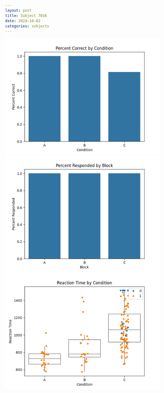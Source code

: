 ```yaml
---
layout: post
title: Subject 7016
date: 2024-10-02
categories: subjects
---
```


![](data/7016/run-1/7016_ATS_percent_correct.png)
![](data/7016/run-1/7016_ATS_percent_responded.png)
![](data/7016/run-1/7016_ATS_rt.png)
